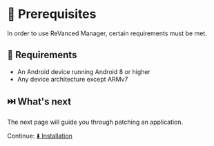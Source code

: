 # 💼 Prerequisites

In order to use ReVanced Manager, certain requirements must be met.

## 🤝 Requirements

- An Android device running Android 8 or higher
- Any device architecture except ARMv7

## ⏭️ What's next

The next page will guide you through patching an application.

Continue: [⬇️ Installation](1_installation.md)
